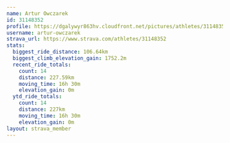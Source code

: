 ```yaml
---
name: Artur Owczarek
id: 31148352
profile: https://dgalywyr863hv.cloudfront.net/pictures/athletes/31148352/15906846/1/large.jpg
username: artur-owczarek
strava_url: https://www.strava.com/athletes/31148352
stats:
  biggest_ride_distance: 106.64km
  biggest_climb_elevation_gain: 1752.2m
  recent_ride_totals:
    count: 14
    distance: 227.59km
    moving_time: 16h 30m
    elevation_gain: 0m
  ytd_ride_totals:
    count: 14
    distance: 227km
    moving_time: 16h 30m
    elevation_gain: 0m
layout: strava_member
--- 
```

